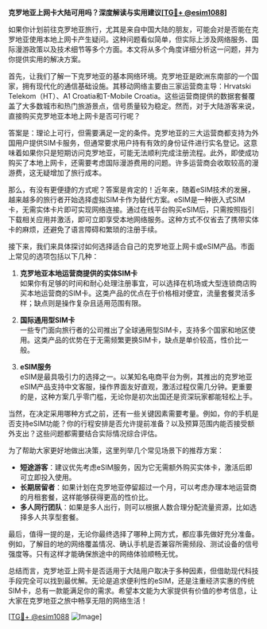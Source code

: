**克罗地亚上网卡大陆可用吗？深度解读与实用建议[[TG💪+ @esim1088](https://t.me/s/esim1088)]**

如果你计划前往克罗地亚旅行，尤其是来自中国大陆的朋友，可能会对是否能在克罗地亚使用本地上网卡产生疑问。这种问题看似简单，但实际上涉及网络服务、国际漫游政策以及技术细节等多个方面。本文将从多个角度详细分析这一问题，并为你提供实用的解决方案。

首先，让我们了解一下克罗地亚的基本网络环境。克罗地亚是欧洲东南部的一个国家，拥有现代化的通信基础设施。其移动网络主要由三家运营商主导：Hrvatski Telekom（HT）、A1 Croatia和T-Mobile Croatia。这些运营商提供的数据套餐覆盖了大多数城市和热门旅游景点，信号质量较为稳定。然而，对于大陆游客来说，直接购买克罗地亚本地上网卡是否可行呢？

答案是：理论上可行，但需要满足一定的条件。克罗地亚的三大运营商都支持为外国用户提供SIM卡服务，但通常要求用户持有有效的身份证件进行实名登记。这意味着如果你只是短期访问克罗地亚，可能无法顺利完成注册流程。此外，即使成功购买了本地上网卡，还需要考虑国际漫游费用的问题。许多运营商会收取较高的漫游费，这无疑增加了旅行成本。

那么，有没有更便捷的方式呢？答案是肯定的！近年来，随着eSIM技术的发展，越来越多的旅行者开始选择虚拟SIM卡作为替代方案。eSIM是一种嵌入式SIM卡，无需实体卡片即可实现网络连接。通过在线平台购买eSIM后，只需按照指引下载相关应用并激活，即可立即享受本地网络服务。这种方式不仅省去了携带实体卡的麻烦，还避免了语言障碍和繁琐的注册手续。

接下来，我们来具体探讨如何选择适合自己的克罗地亚上网卡或eSIM产品。市面上常见的选项包括以下几种：

1. **克罗地亚本地运营商提供的实体SIM卡**  
   如果你有足够的时间和耐心处理注册事宜，可以选择在机场或大型连锁商店购买本地运营商的SIM卡。这类产品的优点在于价格相对便宜，流量套餐灵活多样；缺点则是操作复杂且适用范围有限。

2. **国际通用型SIM卡**  
   一些专门面向旅行者的公司推出了全球通用型SIM卡，支持多个国家和地区使用。这类产品的优势在于无需频繁更换SIM卡，缺点是单价较高，性价比一般。

3. **eSIM服务**  
   eSIM是最具吸引力的选择之一。以某知名电商平台为例，其推出的克罗地亚eSIM产品支持中文客服，操作界面友好直观，激活过程仅需几分钟。更重要的是，这种方案几乎零门槛，无论你是初次出国还是资深玩家都能轻松上手。

当然，在决定采用哪种方式之前，还有一些关键因素需要考量。例如，你的手机是否支持eSIM功能？你的行程安排是否允许提前准备？以及预算范围内能否接受额外支出？这些问题都需要结合实际情况综合评估。

为了帮助大家更好地做出决策，这里列举几个常见场景下的推荐方案：

- **短途游客**：建议优先考虑eSIM服务，因为它无需额外购买实体卡，激活后即可立即投入使用。
- **长期居留者**：如果计划在克罗地亚停留超过一个月，可以考虑办理本地运营商的月租套餐，这样能够获得更高的性价比。
- **多人同行团队**：如果是多人出行，则可以根据人数合理分配流量资源，比如选择多人共享型套餐。

最后，值得一提的是，无论你最终选择了哪种上网方式，都应事先做好充分准备。例如，了解目的地的网络覆盖情况、确认手机是否兼容所需频段、测试设备的信号强度等。只有这样才能确保旅途中的网络体验顺畅无忧。

总结而言，克罗地亚上网卡是否适用于大陆用户取决于多种因素，但借助现代科技手段完全可以找到最优解。无论是追求便利性的eSIM，还是注重经济实惠的传统SIM卡，总有一款能满足你的需求。希望本文能为大家提供有价值的参考信息，让大家在克罗地亚之旅中畅享无阻的网络生活！

[[TG💪+ @esim1088](https://t.me/s/esim1088) ![Image](https://i.postimg.cc/4NQfJmqS/Snipaste-2025-05-13-00-14-12.png)]